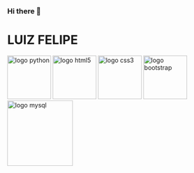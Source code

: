 ### Hi there 👋

<h1>LUIZ FELIPE</h1>


<div>
  <img src="https://cdn.jsdelivr.net/gh/devicons/devicon/icons/python/python-original.svg" alt="logo python" height="100">
  <img src="https://cdn.jsdelivr.net/gh/devicons/devicon/icons/html5/html5-plain-wordmark.svg" alt="logo html5" height="100">
  <img src="https://cdn.jsdelivr.net/gh/devicons/devicon/icons/css3/css3-plain-wordmark.svg" alt="logo css3" height="100">
  <img src="https://cdn.jsdelivr.net/gh/devicons/devicon/icons/bootstrap/bootstrap-original-wordmark.svg" alt="logo bootstrap" height="100">
  <img src="https://cdn.jsdelivr.net/gh/devicons/devicon/icons/mysql/mysql-original-wordmark.svg" alt="logo mysql" height="150">
  <img src="" alt="">
  <img src="" alt="">
  <img src="" alt="">
  <img src="" alt="">
  <img src="" alt="">
  <img src="" alt="">
  <img src="" alt="">
  <img src="" alt="">
  <img src="" alt="">
</div>






<!--
**luizfgermano/luizfgermano** is a ✨ _special_ ✨ repository because its `README.md` (this file) appears on your GitHub profile.

Here are some ideas to get you started:

- 🔭 I’m currently working on ...
- 🌱 I’m currently learning ...
- 👯 I’m looking to collaborate on ...
- 🤔 I’m looking for help with ...
- 💬 Ask me about ...
- 📫 How to reach me: ...
- 😄 Pronouns: ...
- ⚡ Fun fact: ...
-->
